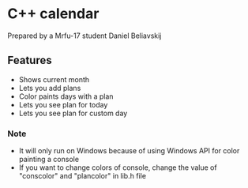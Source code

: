 # C++ calendar #

Prepared by a Mrfu-17 student Daniel Beliavskij

## Features ##

- Shows current month
- Lets you add plans
- Color paints days with a plan
- Lets you see plan for today
- Lets you see plan for custom day

### Note ###

* It will only run on Windows because of using Windows API for color painting a console
* If you want to change colors of console, change the value of "conscolor" and "plancolor" in lib.h file